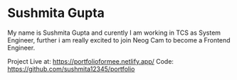 # Sushmita Gupta

My name is Sushmita Gupta and curently I am working in TCS as System Engineer, further i am really excited to join Neog Cam to become a Frontend Engineer.

Project Live at: https://portfolioformee.netlify.app/
Code: https://github.com/sushmita12345/portfolio